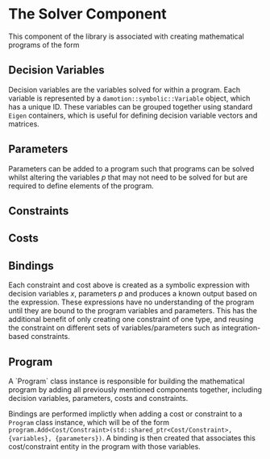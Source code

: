 <h1>The Solver Component</h1>
This component of the library is associated with creating mathematical programs of the form

<h2> Decision Variables </h2>

Decision variables are the variables solved for within a program. Each variable is represented by a `damotion::symbolic::Variable` object, which has a unique ID. These variables can be grouped together using standard `Eigen` containers, which is useful for defining decision variable vectors and matrices.

<h2> Parameters </h2>

Parameters can be added to a program such that programs can be solved whilst altering the variables $p$ that may not need to be solved for but are required to define elements of the program.

<h2> Constraints </h2>
<h2> Costs </h2>

<h2> Bindings </h2>

Each constraint and cost above is created as a symbolic expression with decision variables $x$, parameters $p$ and produces a known output based on the expression. These expressions have no understanding of the program until they are bound to the program variables and parameters. This has the additional benefit of only creating one constraint of one type, and reusing the constraint on different sets of variables/parameters such as integration-based constraints.

<h2> Program </h2>
A `Program` class instance is responsible for building the mathematical program by adding all previously mentioned components together, including decision variables, parameters, costs and constraints.

Bindings are performed implictly when adding a cost or constraint to a `Program` class instance, which will be of the form `program.Add<Cost/Constraint>(std::shared_ptr<Cost/Constraint>, {variables}, {parameters})`. A binding is then created that associates this cost/constraint entity in the program with those variables.
